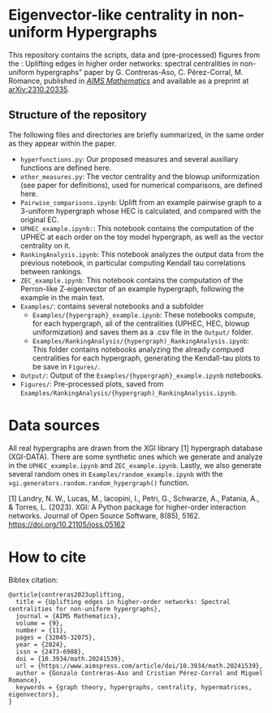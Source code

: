 # Eigenvector-like centrality in non-uniform Hypergraphs

This repository contains the scripts, data and (pre-processed) figures from the : Uplifting edges in higher order networks: spectral
centralities in non-uniform hypergraphs" paper by G. Contreras-Aso, C. Pérez-Corral, M. Romance, published in [*AIMS Mathematics*](https://doi.org/10.3934/math.20241539) and available as a preprint at [arXiv:2310.20335](https://arxiv.org/abs/2310.20335).


## Structure of the repository

The following files and directories are briefly summarized, in the same order as they appear within the paper.

- `hyperfunctions.py`: Our proposed measures and several auxiliary functions are defined here.
- `other_measures.py`: The vector centrality and the blowup uniformization (see paper for definitions), used for numerical comparisons, are defined here.
- `Pairwise_comparisons.ipynb`: Uplift from an example pairwise graph to a 3-uniform hypergraph whose HEC is calculated, and compared with the original EC.
- `UPHEC_example.ipynb:`: This notebook contains the computation of the UPHEC at each order on the toy model hypergraph, as well as the vector centrality on it.
- `RankingAnalysis.ipynb`: This notebook analyzes the output data from the previous notebook, in particular computing Kendall tau correlations between rankings. 
- `ZEC_example.ipynb`: This notebook contains the computation of the Perron-like Z-eigenvector of an example hypergraph, following the example in the main text.
- `Examples/`: contains several notebooks and a subfolder
  - `Examples/{hypergraph}_example.ipynb`: These notebooks compute, for each hypergraph, all of the centralities (UPHEC, HEC, blowup uniformization) and saves them as a .csv file in the `Output/` folder.
  - `Examples/RankingAnalysis/{hypergraph)_RankingAnalysis.ipynb`: This folder contains notebooks analyzing the already compued centralities for each hypergraph, generating the Kendall-tau plots to be save in `Figures/`.
- `Output/`: Output of the `Examples/{hypergraph}_example.ipynb` notebooks.
- `Figures/`: Pre-processed plots, saved from `Examples/RankingAnalysis/{hypergraph)_RankingAnalysis.ipynb`.


# Data sources

All real hypergraphs are drawn from the XGI library [1] hypergraph database (XGI-DATA). There are some synthetic ones which we generate and analyze in the `UPHEC_example.ipynb` and `ZEC_example.ipynb`. Lastly, we also generate several random ones in `Examples/random_example.ipynb` with the `xgi.generators.random.random_hypergraph()` function.

[1] Landry, N. W., Lucas, M., Iacopini, I., Petri, G., Schwarze, A., Patania, A., & Torres, L. (2023). XGI: A Python package for higher-order interaction networks. Journal of Open Source Software, 8(85), 5162. https://doi.org/10.21105/joss.05162


# How to cite

Bibtex citation:
```
@article{contreras2023uplifting,
  title = {Uplifting edges in higher-order networks: Spectral centralities for non-uniform hypergraphs},
  journal = {AIMS Mathematics},
  volume = {9},
  number = {11},
  pages = {32045-32075},
  year = {2024},
  issn = {2473-6988},
  doi = {10.3934/math.20241539},
  url = {https://www.aimspress.com/article/doi/10.3934/math.20241539},
  author = {Gonzalo Contreras-Aso and Cristian Pérez-Corral and Miguel Romance},
  keywords = {graph theory, hypergraphs, centrality, hypermatrices, eigenvectors},
}
```
